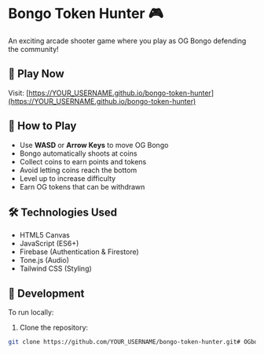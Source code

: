 # Bongo Token Hunter 🎮

An exciting arcade shooter game where you play as OG Bongo defending the community!

## 🚀 Play Now

Visit: [https://YOUR_USERNAME.github.io/bongo-token-hunter](https://YOUR_USERNAME.github.io/bongo-token-hunter)

## 🎯 How to Play

- Use **WASD** or **Arrow Keys** to move OG Bongo
- Bongo automatically shoots at coins
- Collect coins to earn points and tokens
- Avoid letting coins reach the bottom
- Level up to increase difficulty
- Earn OG tokens that can be withdrawn

## 🛠️ Technologies Used

- HTML5 Canvas
- JavaScript (ES6+)
- Firebase (Authentication & Firestore)
- Tone.js (Audio)
- Tailwind CSS (Styling)

## 🔧 Development

To run locally:

1. Clone the repository:
```bash
git clone https://github.com/YOUR_USERNAME/bongo-token-hunter.git# OGbongo-token-hunter
